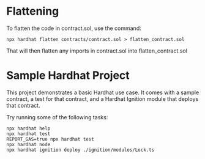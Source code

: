 # Flattening

To flatten the code in contract.sol, use the command:

    npx hardhat flatten contracts/contract.sol > flatten_contract.sol

That will then flatten any imports in contract.sol into flatten_contract.sol


# Sample Hardhat Project

This project demonstrates a basic Hardhat use case. It comes with a sample contract, a test for that contract, and a Hardhat Ignition module that deploys that contract.

Try running some of the following tasks:

```shell
npx hardhat help
npx hardhat test
REPORT_GAS=true npx hardhat test
npx hardhat node
npx hardhat ignition deploy ./ignition/modules/Lock.ts
```
